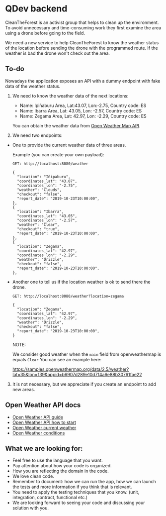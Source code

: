 # QDev backend

CleanTheForest is an activist group that helps to clean up the environment. To avoid unnecessary and time-consuming work they first examine the area using a drone before going to the field.

We need a new service to help CleanTheForest to know the weather status of the location before sending the drone with the programmed route. If the weather is bad the drone won't check out the area.

<h2> To-do </h2>

Nowadays the application exposes an API with a dummy endpoint with fake data of the weather status.

1. We need to know the weather data of the next locations:

    - Name: Ipiñaburu Area, Lat:43.07, Lon:-2.75, Country code: ES
    - Name: Ibarra Area, Lat: 43.05, Lon: -2.57, Country code: ES
    - Name: Zegama Area, Lat: 42.97, Lon: -2.29, Country code: ES

    You can obtain the weather data from [Open Weather Map API](https://openweathermap.org/api).


2. We need two endpoints:
   
- One to provide the current weather data of three areas.

    Example (you can create your own payload):

    ```
    GET: http://localhost:8080/weather

    {
      "location": "Iñipaburu",
      "coordinates_lat": "43.07",
      "coordinates_lon": "-2.75",
      "weather": "Clouds",
      "checkout": "false",
      "report_date": "2019-10-23T10:00:00",
    },
    {
      "location": "Ibarra",
      "coordinates_lat": "43.05",
      "coordinates_lon": "-2.57",
      "weather": "Clear",
      "checkout": "true",
      "report_date": "2019-10-23T10:00:00",
    },
    {
      "location": "Zegama",
      "coordinates_lat": "42.97",
      "coordinates_lon": "-2.29",
      "weather": "Drizzle",
      "checkout": "false",
      "report_date": "2019-10-23T10:00:00",
    },

    ```

- Another one to tell us if the location weather is ok to send there the drone.

    ```
    GET: http://localhost:8080/weather?location=zegama

    {
      "location": "Zegama",
      "coordinates_lat": "42.97",
      "coordinates_lon": "-2.29",
      "weather": "Drizzle",
      "checkout": "false",
      "report_date": "2019-10-23T10:00:00",
    } 

    ```

    NOTE:

    We consider good weather when the `main` field from openweathermap is equals `Clear`
    You can see an example here:

    https://samples.openweathermap.org/data/2.5/weather?lat=35&lon=139&appid=b6907d289e10d714a6e88b30761fae22


3. It is not necessary, but we appreciate if you create an endpoint to add new areas.

<h2> Open Weather API docs </h2>

- [Open Weather API guide](https://openweathermap.org/guide)
- [Open Weather API how to start](https://openweathermap.org/appid#get)
- [Open Weather current weather](https://openweathermap.org/current)
- [Open Weather conditions](https://openweathermap.org/weather-conditions)

<h2> What we are looking for: </h2>

- Feel free to use the language that you want.
- Pay attention about how your code is organized.
- How you are reflecting the domain in the code.
- We love clean code.
- Remember to document: how we can run the app, how we can launch the tests and more information if you think that is relevant.
- You need to apply the testing techniques that you know. (unit, integration, contract, functional etc.)
- We are looking forward to seeing your code and discussing your solution with you.
